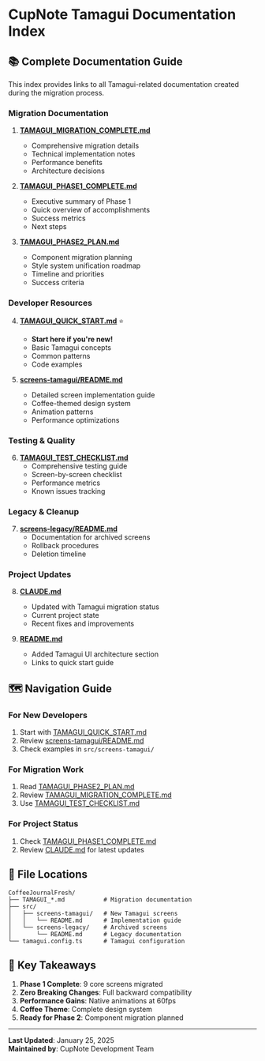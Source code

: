 # CupNote Tamagui Documentation Index

## 📚 Complete Documentation Guide

This index provides links to all Tamagui-related documentation created during the migration process.

### Migration Documentation

1. **[TAMAGUI_MIGRATION_COMPLETE.md](./TAMAGUI_MIGRATION_COMPLETE.md)**
   - Comprehensive migration details
   - Technical implementation notes
   - Performance benefits
   - Architecture decisions

2. **[TAMAGUI_PHASE1_COMPLETE.md](./TAMAGUI_PHASE1_COMPLETE.md)**
   - Executive summary of Phase 1
   - Quick overview of accomplishments
   - Success metrics
   - Next steps

3. **[TAMAGUI_PHASE2_PLAN.md](./TAMAGUI_PHASE2_PLAN.md)**
   - Component migration planning
   - Style system unification roadmap
   - Timeline and priorities
   - Success criteria

### Developer Resources

4. **[TAMAGUI_QUICK_START.md](./TAMAGUI_QUICK_START.md)** ⭐
   - **Start here if you're new!**
   - Basic Tamagui concepts
   - Common patterns
   - Code examples

5. **[screens-tamagui/README.md](./src/screens-tamagui/README.md)**
   - Detailed screen implementation guide
   - Coffee-themed design system
   - Animation patterns
   - Performance optimizations

### Testing & Quality

6. **[TAMAGUI_TEST_CHECKLIST.md](./TAMAGUI_TEST_CHECKLIST.md)**
   - Comprehensive testing guide
   - Screen-by-screen checklist
   - Performance metrics
   - Known issues tracking

### Legacy & Cleanup

7. **[screens-legacy/README.md](./src/screens-legacy/README.md)**
   - Documentation for archived screens
   - Rollback procedures
   - Deletion timeline

### Project Updates

8. **[CLAUDE.md](./CLAUDE.md)**
   - Updated with Tamagui migration status
   - Current project state
   - Recent fixes and improvements

9. **[README.md](./README.md)**
   - Added Tamagui UI architecture section
   - Links to quick start guide

## 🗺️ Navigation Guide

### For New Developers
1. Start with [TAMAGUI_QUICK_START.md](./TAMAGUI_QUICK_START.md)
2. Review [screens-tamagui/README.md](./src/screens-tamagui/README.md)
3. Check examples in `src/screens-tamagui/`

### For Migration Work
1. Read [TAMAGUI_PHASE2_PLAN.md](./TAMAGUI_PHASE2_PLAN.md)
2. Review [TAMAGUI_MIGRATION_COMPLETE.md](./TAMAGUI_MIGRATION_COMPLETE.md)
3. Use [TAMAGUI_TEST_CHECKLIST.md](./TAMAGUI_TEST_CHECKLIST.md)

### For Project Status
1. Check [TAMAGUI_PHASE1_COMPLETE.md](./TAMAGUI_PHASE1_COMPLETE.md)
2. Review [CLAUDE.md](./CLAUDE.md) for latest updates

## 📂 File Locations

```
CoffeeJournalFresh/
├── TAMAGUI_*.md           # Migration documentation
├── src/
│   ├── screens-tamagui/   # New Tamagui screens
│   │   └── README.md      # Implementation guide
│   └── screens-legacy/    # Archived screens
│       └── README.md      # Legacy documentation
└── tamagui.config.ts      # Tamagui configuration
```

## 🔑 Key Takeaways

1. **Phase 1 Complete**: 9 core screens migrated
2. **Zero Breaking Changes**: Full backward compatibility
3. **Performance Gains**: Native animations at 60fps
4. **Coffee Theme**: Complete design system
5. **Ready for Phase 2**: Component migration planned

---

**Last Updated**: January 25, 2025  
**Maintained by**: CupNote Development Team